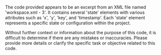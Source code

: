 The code provided appears to be an excerpt from an XML file named 'workspace.xml - 3'. It contains several 'state' elements with various attributes such as 'x', 'y', 'key', and 'timestamp'. Each 'state' element represents a specific state or configuration within the project.

Without further context or information about the purpose of this code, it is difficult to determine if there are any mistakes or inaccuracies. Please provide more details or clarify the specific task or objective related to this code.